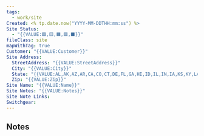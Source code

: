 ```yaml
---
tags:
  - work/site
Created: <% tp.date.now("YYYY-MM-DDTHH:mm:ss") %>
Site Status:
  - "{{VALUE:🟩,🟨,🟧,🟥,⬛️}}"
fileClass: site
mapWithTag: true
Customer: "{{VALUE:Customer}}"
Site Address:
  StreetAddress: "{{VALUE:StreetAddress}}"
  City: "{{VALUE:City}}"
  State: "{{VALUE:AL,AK,AZ,AR,CA,CO,CT,DE,FL,GA,HI,ID,IL,IN,IA,KS,KY,LA,ME,MD,MA,MI,MN,MS,MO,MT,NE,NV,NH,NJ,NM,NY,NC,ND,OH,OK,OR,PA,RI,SC,SD,TN,TX,UT,VT,VA,WA,WV,WI,WY}}"
  Zip: "{{VALUE:Zip}}"
Site Name: "{{VALUE:Name}}"
Site Notes: "{{VALUE:Notes}}"
Site Note Links: 
Switchgear:
---
```

## Notes